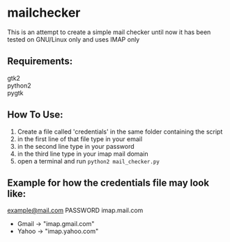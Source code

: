 # mailchecker
This is an attempt to create a simple mail checker
until now it has been tested on GNU/Linux only and uses IMAP only   

Requirements:
--------------
gtk2  
python2     
pygtk

How To Use:
------------
1. Create a file called 'credentials' in the same folder containing the script
2. in the first line of that file type in your email
3. in the second line type in your password
4. in the third line type in your imap mail domain
5. open a terminal and run `python2 mail_checker.py`

Example for how the credentials file may look like:
---------------------------------------------------

example@mail.com
PASSWORD
imap.mail.com

- Gmail -> "imap.gmail.com"   
- Yahoo -> "imap.yahoo.com"   
